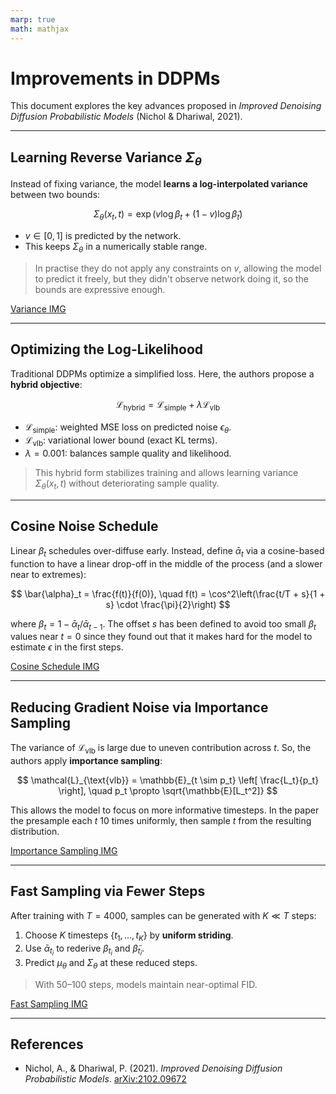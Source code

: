 ```yaml
---
marp: true
math: mathjax
---
```


# Improvements in DDPMs
This document explores the key advances proposed in *Improved Denoising Diffusion Probabilistic Models* (Nichol & Dhariwal, 2021).

---

## Learning Reverse Variance $\Sigma_\theta$

Instead of fixing variance, the model **learns a log-interpolated variance** between two bounds:

$$
\Sigma_\theta(x_t, t) = \exp \left( v \log \beta_t + (1 - v) \log \tilde{\beta}_t \right)
$$

- $v \in [0, 1]$ is predicted by the network.
- This keeps $\Sigma_\theta$ in a numerically stable range.

> In practise they do not apply any constraints on $v$, allowing the model to predict it freely, but they didn't observe network doing it, so the bounds are expressive enough.

[Variance IMG](./images/Variance.png)

---

## Optimizing the Log-Likelihood

Traditional DDPMs optimize a simplified loss. Here, the authors propose a **hybrid objective**:

$$
\mathcal{L}_{\text{hybrid}} = \mathcal{L}_{\text{simple}} + \lambda \mathcal{L}_{\text{vlb}}
$$

- $\mathcal{L}_{\text{simple}}$: weighted MSE loss on predicted noise $\epsilon_\theta$.
- $\mathcal{L}_{\text{vlb}}$: variational lower bound (exact KL terms).
- $\lambda = 0.001$: balances sample quality and likelihood.

> This hybrid form stabilizes training and allows learning variance $\Sigma_\theta(x_t, t)$ without deteriorating sample quality.

---

## Cosine Noise Schedule

Linear $\beta_t$ schedules over-diffuse early. Instead, define $\bar{\alpha}_t$ via a cosine-based function to have a linear drop-off in the middle of the process (and a slower near to extremes):

$$
\bar{\alpha}_t = \frac{f(t)}{f(0)}, \quad f(t) = \cos^2\left(\frac{t/T + s}{1 + s} \cdot \frac{\pi}{2}\right)
$$

where $\beta_t = 1 - \bar{\alpha}_t / \bar{\alpha}_{t-1}$. The offset $s$ has been defined to avoid too small $\beta_t$ values near $t = 0$ since they found out that it makes hard for the model to estimate $\epsilon$ in the first steps.

[Cosine Schedule IMG](./images/CosScheduler.png)

---

## Reducing Gradient Noise via Importance Sampling

The variance of $\mathcal{L}_{\text{vlb}}$ is large due to uneven contribution across $t$. So, the authors apply **importance sampling**:

$$
\mathcal{L}_{\text{vlb}} = \mathbb{E}_{t \sim p_t} \left[ \frac{L_t}{p_t} \right], \quad p_t \propto \sqrt{\mathbb{E}[L_t^2]}
$$

This allows the model to focus on more informative timesteps. In the paper the presample each $t$ 10 times uniformly, then sample $t$ from the resulting distribution.

[Importance Sampling IMG](./images/ImportanceSampling.png)

---

## Fast Sampling via Fewer Steps

After training with $T = 4000$, samples can be generated with $K \ll T$ steps:

1. Choose $K$ timesteps $\{t_1, ..., t_K\}$ by **uniform striding**.
2. Use $\bar{\alpha}_{t_i}$ to rederive $β_{t_i}$ and $\tilde{β}_{t_i}$.
3. Predict $\mu_\theta$ and $\Sigma_\theta$ at these reduced steps.

> With 50–100 steps, models maintain near-optimal FID.

[Fast Sampling IMG](./images/FastSampling.png)

---

## References

- Nichol, A., & Dhariwal, P. (2021). *Improved Denoising Diffusion Probabilistic Models*. [arXiv:2102.09672](https://arxiv.org/abs/2102.09672)
